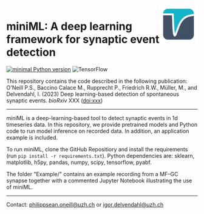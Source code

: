 <img align="right" width="100" height="100" src="minML_icon.png">

# miniML: A deep learning framework for synaptic event detection

[![minimal Python version](https://img.shields.io/badge/Python%3E%3D-3.9-3670A0.svg?style=flat&logo=python&logoColor=white)](https://www.anaconda.com/download/)
![TensorFlow](https://img.shields.io/badge/TensorFlow-%23FF6F00.svg?style=flat&logo=TensorFlow&logoColor=white)


This repository contains the code described in the following publication:  
O'Neill P.S., Baccino Calace M., Rupprecht P., Friedrich R.W., Müller, M., and Delvendahl, I. 
(2023) Deep learning-based detection of spontaneous synaptic events. _bioRxiv_ XXX ([doi:xxx](https://tbd))  


---


miniML is a deep-learning-based tool to detect synaptic events in 1d timeseries data. In this repository, we provide pretrained models and Python code to run model inference on recorded data. In addition, an application example is included.


To run miniML, clone the GitHub Repositiory and install the requirements
(run `pip install -r requirements.txt`). Python dependencies are: sklearn, matplotlib, h5py, pandas, numpy, scipy, tensorflow, pyabf. 


The folder "Example/" contains an example recording from a MF–GC synapse together with a commented Jupyter Notebook illustrating the use of miniML.



---  
Contact:
philippsean.oneill@uzh.ch or igor.delvendahl@uzh.ch